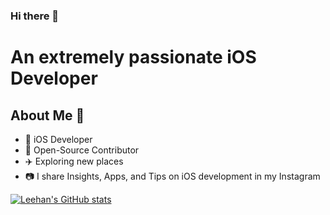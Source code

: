 ### Hi there 👋
# An extremely passionate iOS Developer 

## About Me 🥳

* 📱 iOS Developer 
* 🥰 Open-Source Contributor
* ✈️ Exploring new places
* 📷 I share Insights, Apps, and Tips on iOS development in my Instagram

[![Leehan's GitHub stats](https://github-readme-stats.vercel.app/api?username=anuraghazra)](https://github.com/anuraghazra/github-readme-stats)
